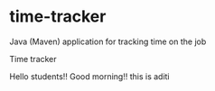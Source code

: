 # time-tracker
Java (Maven) application for tracking time on the job

Time tracker

Hello students!! Good morning!!
this is aditi

